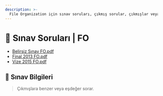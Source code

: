 ```yaml
---
description: >-
  File Organization için sınav soruları, çıkmış sorular, çıkmışlar veya önceki senelerde çıkan sorular
---
```


# 📃 Sınav Soruları \| FO

<!--YPackage.YGitbookIntegration-tarafından-otomatik-oluşturulmuştur-->

- [Belirsiz Sınav FO.pdf](Belirsiz%20S%C4%B1nav%20FO.pdf)
- [Final 2013 FO.pdf](Final%202013%20FO.pdf)
- [Vize 2015 FO.pdf](Vize%202015%20FO.pdf)

<!--YPackage.YGitbookIntegration-tarafından-otomatik-oluşturulmuştur-->

## 🔸 Sınav Bilgileri

> Çıkmışlara benzer veya eşdeğer sorar.

[File Org]: http://w3.gazi.edu.tr/~akcayol/BM307.htm
[2018 Proje Ödevim]: https://github.com/yedhrab/CplusCalismalarim/tree/master/FileOrganizationHomework
